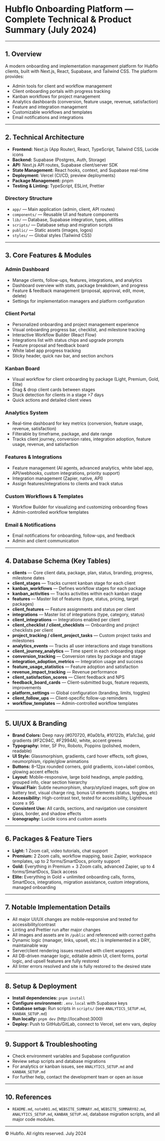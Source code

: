 # Hubflo Onboarding Platform — Complete Technical & Product Summary (July 2024)

---

## 1. Overview
A modern onboarding and implementation management platform for Hubflo clients, built with Next.js, React, Supabase, and Tailwind CSS. The platform provides:
- Admin tools for client and workflow management
- Client onboarding portals with progress tracking
- Kanban workflows for project management
- Analytics dashboards (conversion, feature usage, revenue, satisfaction)
- Feature and integration management
- Customizable workflows and templates
- Email notifications and integrations

---

## 2. Technical Architecture
- **Frontend:** Next.js (App Router), React, TypeScript, Tailwind CSS, Lucide icons
- **Backend:** Supabase (Postgres, Auth, Storage)
- **API:** Next.js API routes, Supabase client/server SDK
- **State Management:** React hooks, context, and Supabase real-time
- **Deployment:** Vercel (CI/CD, preview deployments)
- **Package Management:** pnpm
- **Testing & Linting:** TypeScript, ESLint, Prettier

### Directory Structure
- `app/` — Main application (admin, client, API routes)
- `components/` — Reusable UI and feature components
- `lib/` — Database, Supabase integration, types, utilities
- `scripts/` — Database setup and migration scripts
- `public/` — Static assets (images, logos)
- `styles/` — Global styles (Tailwind CSS)

---

## 3. Core Features & Modules
### Admin Dashboard
- Manage clients, follow-ups, features, integrations, and analytics
- Dashboard overview with stats, package breakdown, and progress
- Feature & feedback management (proposal, approval, edit, move, delete)
- Settings for implementation managers and platform configuration

### Client Portal
- Personalized onboarding and project management experience
- Visual onboarding progress bar, checklist, and milestone tracking
- Interactive Workflow Builder (React Flow)
- Integrations list with status chips and upgrade prompts
- Feature proposal and feedback board
- White label app progress tracking
- Sticky header, quick nav bar, and section anchors

### Kanban Board
- Visual workflow for client onboarding by package (Light, Premium, Gold, Elite)
- Drag & drop client cards between stages
- Stuck detection for clients in a stage >7 days
- Quick actions and detailed client views

### Analytics System
- Real-time dashboard for key metrics (conversion, feature usage, revenue, satisfaction)
- Filterable by timeframe, package, and date range
- Tracks client journey, conversion rates, integration adoption, feature usage, revenue, and satisfaction

### Features & Integrations
- Feature management (AI agents, advanced analytics, white label app, API/webhooks, custom integrations, priority support)
- Integration management (Zapier, native, API)
- Assign features/integrations to clients and track status

### Custom Workflows & Templates
- Workflow Builder for visualizing and customizing onboarding flows
- Admin-controlled workflow templates

### Email & Notifications
- Email notifications for onboarding, follow-ups, and feedback
- Admin and client communication

---

## 4. Database Schema (Key Tables)
- **clients** — Core client data, package, plan, status, branding, progress, milestone dates
- **client_stages** — Tracks current kanban stage for each client
- **kanban_workflows** — Defines workflow stages for each package
- **kanban_activities** — Tracks activities within each kanban stage
- **features** — Master list of features (type, status, pricing, target packages)
- **client_features** — Feature assignments and status per client
- **integrations** — Master list of integrations (type, category, status)
- **client_integrations** — Integrations enabled per client
- **client_checklist / client_checklists** — Onboarding and project checklists per client
- **project_tracking / client_project_tasks** — Custom project tasks and milestones
- **analytics_events** — Tracks all user interactions and stage transitions
- **client_journey_analytics** — Time spent in each onboarding stage
- **conversion_tracking** — Conversion rates by package and stage
- **integration_adoption_metrics** — Integration usage and success
- **feature_usage_statistics** — Feature adoption and satisfaction
- **revenue_impact_tracking** — Revenue performance
- **client_satisfaction_scores** — Client feedback and NPS
- **feedback_board_cards** — Client-submitted bugs, feature requests, improvements
- **platform_settings** — Global configuration (branding, limits, toggles)
- **client_follow_ups** — Client-specific follow-up reminders
- **workflow_templates** — Admin-controlled workflow templates

---

## 5. UI/UX & Branding
- **Brand Colors:** Deep navy (#070720, #0a0b1a, #10122b, #1a1c3a), gold gradients (#F2C94C, #F2994A), white, accent greens
- **Typography:** Inter, SF Pro, Roboto, Poppins (polished, modern, readable)
- **UI Style:** Glassmorphism, gradients, card hover effects, soft glows, neumorphism, ripple/glow animations
- **Buttons:** 8–12px rounded corners, gold gradients, icon+label combos, glowing accent effects
- **Layout:** Mobile-responsive, large bold headings, ample padding, grouped info, clear section hierarchy
- **Visual Flair:** Subtle neumorphism, sharp/stylized images, soft glow on battery text, visual charge ring, bonus UI elements (status, toggles, etc)
- **Accessibility:** High-contrast text, tested for accessibility, Lighthouse score ≥ 95
- **Consistent Use:** All cards, sections, and navigation use consistent glass, border, and shadow effects
- **Iconography:** Lucide icons and custom assets

---

## 6. Packages & Feature Tiers
- **Light:** 1 Zoom call, video tutorials, chat support
- **Premium:** 2 Zoom calls, workflow mapping, basic Zapier, workspace templates, up to 2 forms/SmartDocs, priority support
- **Gold:** Everything in Premium + 3 Zoom calls, advanced Zapier, up to 4 forms/SmartDocs, Slack access
- **Elite:** Everything in Gold + unlimited onboarding calls, forms, SmartDocs, integrations, migration assistance, custom integrations, managed onboarding

---

## 7. Notable Implementation Details
- All major UI/UX changes are mobile-responsive and tested for accessibility/contrast
- Linting and Prettier run after major changes
- All images and assets are in `/public` and referenced with correct paths
- Dynamic logic (manager, links, upsell, etc.) is implemented in a DRY, maintainable way
- Server/client rendering issues resolved with client wrappers
- All DB-driven manager logic, editable admin UI, client forms, portal logic, and upsell features are fully restored
- All linter errors resolved and site is fully restored to the desired state

---

## 8. Setup & Deployment
- **Install dependencies:** `pnpm install`
- **Configure environment:** `.env.local` with Supabase keys
- **Database setup:** Run scripts in `scripts/` (see `ANALYTICS_SETUP.md`, `KANBAN_SETUP.md`)
- **Run locally:** `pnpm dev` (http://localhost:3000)
- **Deploy:** Push to GitHub/GitLab, connect to Vercel, set env vars, deploy

---

## 9. Support & Troubleshooting
- Check environment variables and Supabase configuration
- Review setup scripts and database migrations
- For analytics or kanban issues, see `ANALYTICS_SETUP.md` and `KANBAN_SETUP.md`
- For further help, contact the development team or open an issue

---

## 10. References
- `README.md`, `note001.md`, `WEBSITE_SUMMARY.md`, `WEBSITE_SUMMARY02.md`, `ANALYTICS_SETUP.md`, `KANBAN_SETUP.md`, database migration scripts, and all major code modules.

---

© Hubflo. All rights reserved. July 2024 